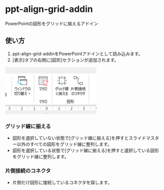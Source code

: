 # ppt-align-grid-addin

PowerPointの図形をグリッドに揃えるアドイン

## 使い方

1. ppt-align-grid-addinをPowerPointアドインとして読み込みます。
2. [表示]タブの右側に[図形]セクションが追加されます。

![ppt-align-grid](img/ppt-ailgn-grid.png)

### グリッド線に揃える

- 図形を選択していない状態で[グリッド線に揃える]を押すとスライドマスター以外のすべての図形をグリッド線に整列します。
- 図形を選択している状態で[グリッド線に揃える]を押すと選択している図形をグリッド線に整列します。

### 片側接続のコネクタ

- 片側だけ図形に接続しているコネクタを探します。